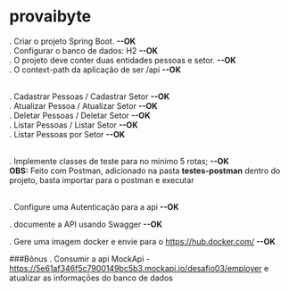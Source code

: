 # provaibyte

. Criar o projeto Spring Boot.                            **--OK**<br />
. Configurar o banco de dados: H2                         **--OK**<br />
. O projeto deve conter duas entidades pessoas e setor.   **--OK**<br />
. O context-path da aplicação de ser /api                 **--OK**<br /><br/>

. Cadastrar Pessoas / Cadastrar Setor                     **--OK**<br />
. Atualizar Pessoa / Atualizar Setor                      **--OK**<br />
. Deletar Pessoas / Deletar Setor                         **--OK**<br />
. Listar Pessoas / Listar Setor                           **--OK**<br />
. Listar Pessoas por Setor                                **--OK**<br /><br/>

. Implemente classes de teste para no minimo 5 rotas;     **--OK**<br />
**OBS:** Feito com Postman, adicionado na pasta **testes-postman** dentro do projeto,
basta importar para o postman e executar <br /><br/>

. Configure uma Autenticação para a api  **--OK**<br />

. documente a API usando Swagger **--OK**<br />

. Gere uma imagem docker e envie para o https://hub.docker.com/     **--OK**

###Bônus
. Consumir a api MockApi -
https://5e61af346f5c7900149bc5b3.mockapi.io/desafio03/employer e atualizar as
informaçōes do banco de dados
